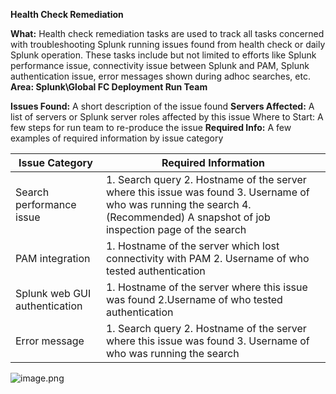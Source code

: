 **Health Check Remediation**

**What:** Health check remediation tasks are used to track all tasks concerned with troubleshooting Splunk running issues found from health check or daily Splunk operation. These tasks include but not limited to efforts like Splunk performance issue, connectivity issue between Splunk and PAM, Splunk authentication issue, error messages shown during adhoc searches, etc. 
**Area: Splunk\Global FC Deployment Run Team**

**Issues Found:** A short description of the issue found
**Servers Affected:** A list of servers or Splunk server roles affected by this issue
Where to Start: A few steps for run team to re-produce the issue
**Required Info:** 
A few examples of required information by issue category


|**Issue Category**|**Required Information**|
|--|--|
|Search performance issue | 1. Search query 2. Hostname of the server where this issue was found 3. Username of who was running the search 4. (Recommended) A snapshot of job inspection page of the search |
|PAM integration| 1. Hostname of the server which lost connectivity with PAM 2. Username of who tested authentication|
| Splunk web GUI authentication | 1. Hostname of the server where this issue was found 2.Username of who tested authentication |
| Error message | 1. Search query 2. Hostname of the server where this issue was found 3. Username of who was running the search |




![image.png](/.attachments/image-9af908fe-21ea-4031-abd5-2fd6e19646a1.png)